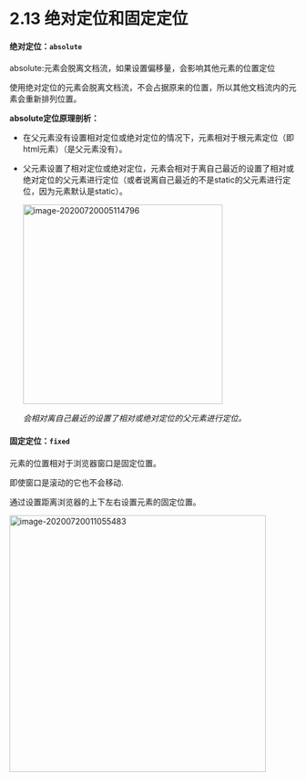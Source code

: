 # 2.13 绝对定位和固定定位

#### 绝对定位：`absolute`

absolute:元素会脱离文档流，如果设置偏移量，会影响其他元素的位置定位

使用绝对定位的元素会脱离文档流，不会占据原来的位置，所以其他文档流内的元素会重新排列位置。

**absolute定位原理剖析：**

- 在父元素没有设置相对定位或绝对定位的情况下，元素相对于根元素定位（即html元素）（是父元素没有）。

- 父元素设置了相对定位或绝对定位，元素会相对于离自己最近的设置了相对或绝对定位的父元素进行定位（或者说离自己最近的不是static的父元素进行定位，因为元素默认是static）。

  <img src="https://images.shiguangping.com/imgs/20200720005114.png" alt="image-20200720005114796" width="350px" />

  *会相对离自己最近的设置了相对或绝对定位的父元素进行定位。*



#### 固定定位：`fixed`

元素的位置相对于浏览器窗口是固定位置。

即使窗口是滚动的它也不会移动.

通过设置距离浏览器的上下左右设置元素的固定位置。

<img src="https://images.shiguangping.com/imgs/20200720011055.png" alt="image-20200720011055483" width="450px" />









